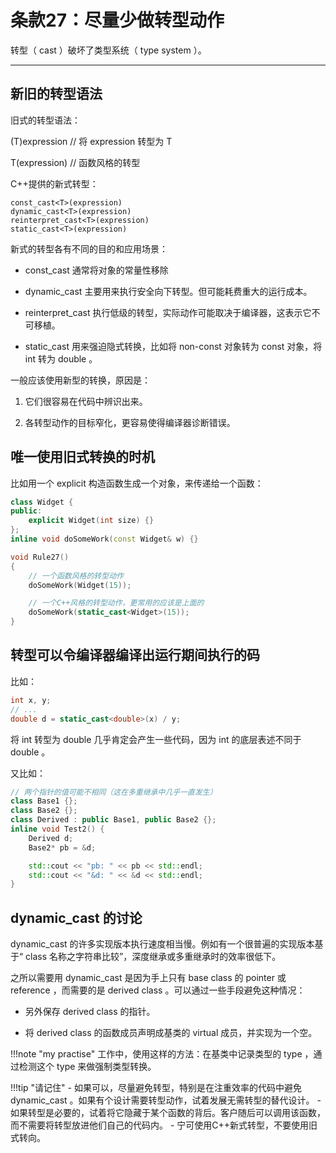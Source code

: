 # 条款27：尽量少做转型动作

转型（ cast ）破坏了类型系统（ type system ）。

---

## 新旧的转型语法

旧式的转型语法：

(T)expression // 将 expression 转型为 T

T(expression) // 函数风格的转型

C++提供的新式转型：

	const_cast<T>(expression)
	dynamic_cast<T>(expression)
	reinterpret_cast<T>(expression)
	static_cast<T>(expression)

新式的转型各有不同的目的和应用场景：

- const_cast 通常将对象的常量性移除

- dynamic_cast 主要用来执行安全向下转型。但可能耗费重大的运行成本。

- reinterpret_cast 执行低级的转型，实际动作可能取决于编译器，这表示它不可移植。

- static_cast 用来强迫隐式转换，比如将 non-const 对象转为 const 对象，将 int 转为 double 。

一般应该使用新型的转换，原因是：

1. 它们很容易在代码中辨识出来。

2. 各转型动作的目标窄化，更容易使得编译器诊断错误。

## 唯一使用旧式转换的时机

比如用一个 explicit 构造函数生成一个对象，来传递给一个函数：

```c++
class Widget {
public:
	explicit Widget(int size) {}
};
inline void doSomeWork(const Widget& w) {}

void Rule27()
{
	// 一个函数风格的转型动作
	doSomeWork(Widget(15));

	// 一个C++风格的转型动作，更常用的应该是上面的
	doSomeWork(static_cast<Widget>(15));
}
```

## 转型可以令编译器编译出运行期间执行的码

比如：

```c++
int x, y;
// ...
double d = static_cast<double>(x) / y;
```

将 int 转型为 double 几乎肯定会产生一些代码，因为 int 的底层表述不同于 double 。

又比如：

```c++
// 两个指针的值可能不相同（这在多重继承中几乎一直发生）
class Base1 {};
class Base2 {};
class Derived : public Base1, public Base2 {};
inline void Test2() {
	Derived d;
	Base2* pb = &d;

	std::cout << "pb: " << pb << std::endl;
	std::cout << "&d: " << &d << std::endl;
}
```

## dynamic_cast 的讨论

dynamic_cast 的许多实现版本执行速度相当慢。例如有一个很普遍的实现版本基于“ class 名称之字符串比较”，深度继承或多重继承时的效率很低下。

之所以需要用 dynamic_cast 是因为手上只有 base class 的 pointer 或 reference ，而需要的是 derived class 。可以通过一些手段避免这种情况：

- 另外保存 derived class 的指针。

- 将 derived class 的函数成员声明成基类的 virtual 成员，并实现为一个空。

!!!note "my practise"
	工作中，使用这样的方法：在基类中记录类型的 type ，通过检测这个 type 来做强制类型转换。

!!!tip "请记住"
	- 如果可以，尽量避免转型，特别是在注重效率的代码中避免 dynamic_cast 。如果有个设计需要转型动作，试着发展无需转型的替代设计。
	- 如果转型是必要的，试着将它隐藏于某个函数的背后。客户随后可以调用该函数，而不需要将转型放进他们自己的代码内。
	- 宁可使用C++新式转型，不要使用旧式转向。
